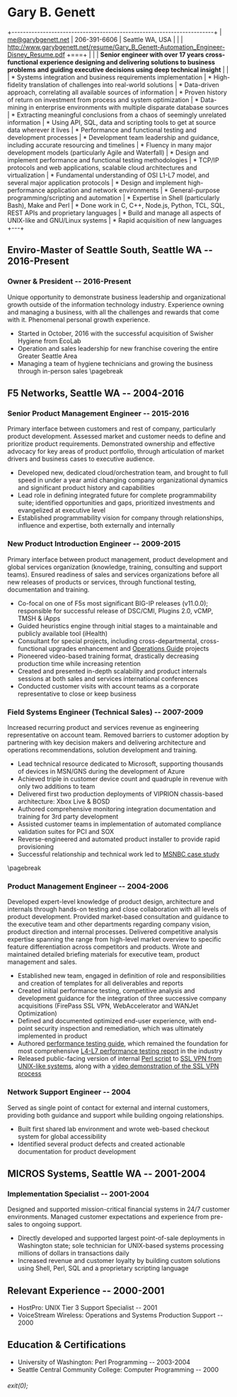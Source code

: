 ﻿<!-- % Resume for Gary B. Genett -->
<!-- % Gary B. Genett -->
<!-- % v2.6-disney (2017-03-27) -->
<!-- ############################################################### -->

# Gary B. Genett

+-----------------------------------------------------------------------+
| <me@garybgenett.net> \| 206-391-6606 \| Seattle WA, USA
|
|
| <http://www.garybgenett.net/resume/Gary_B_Genett-Automation_Engineer-Disney_Resume.pdf>
+===+
| []()
|
| **Senior engineer with over 17 years cross-functional experience designing and delivering solutions to business problems and guiding executive decisions using deep technical insight**
|
|
| * Systems integration and business requirements implementation
|     * High-fidelity translation of challenges into real-world solutions
|     * Data-driven approach, correlating all available sources of information
|     * Proven history of return on investment from process and system optimization
| * Data-mining in enterprise environments with multiple disparate database sources
|     * Extracting meaningful conclusions from a chaos of seemingly unrelated information
|     * Using API, SQL, data and scripting tools to get at source data wherever it lives
| * Performance and functional testing and development processes
|     * Development team leadership and guidance, including accurate resourcing and timelines
|     * Fluency in many major development models (particularly Agile and Waterfall)
|     * Design and implement performance and functional testing methodologies
| * TCP/IP protocols and web applications, scalable cloud architectures and virtualization
|     * Fundamental understanding of OSI L1-L7 model, and several major application protocols
|     * Design and implement high-performance application and network environments
| * General-purpose programming/scripting and automation
|     * Expertise in Shell (particularly Bash), Make and Perl
|     * Done work in C, C++, Node.js, Python, TCL, SQL, REST APIs and proprietary languages
|     * Build and manage all aspects of UNIX-like and GNU/Linux systems
|     * Rapid acquisition of new languages
+---+

<!-- WORK:
  x Everything in Qualifications is Ideal
  x not only an engineer but also has the smarts and communication skills to be able to do basic BA type work
  x would accept people who may not have service now, but do have large-enterprise CMDB experience
    x using an API to connect to that CMDB and extracting useful information

  - would also accept people who may not know Qualys, but do know some other vulnerability management tool
  x if they don’t have McAfee EP, but some other endpoint security tool that would work too
  x would accept someone who doesn’t know HPOO or Cloudslang, but has a ton of good system automation, scripting, etc
  x if they are a shell-scripting ninja but have never done OO or Cloudslang, we can make it work as well.

  - ServiceNow SNAPI integration is primary
  x Shell and system scripting for data retrieval and audit testing; if they can get the data out that is all that matters.
  x Strong SQL query-writing skills- SSIS
  x 5-10 years system administration, system audit, or system architecture experience
  x 5 years systems automation experience in a large, multi-platform enterprise you can be an architect who does have automation experience.

  - Information Security-specific Automation Experience including cloud deployments (security scan automation, security control test automation)
  - Direct experience monitoring, conducting, or interpreting Application Security Testing (e.g. whitehat, Veracode, Accunetix, etc.)
  x Direct Experience with monitoring, interpreting data from Palo Alto Firewalls, Firemon, Qualys, Symantec DLP, SkyHigh, and/or IPSonar
  x Direct Experience with testing for PCI, SOX, SAS, SSAE 16, ISO27002, NIST 800-53, with automated tools, scripts, etc.

  x Meeting with controls assurance team and risk automation team- determine requirements/designs/solutions (automation)/ schedule an prioritize work.
  x Writing flows scripts and queries (sets of automation tasks that are tasks that go in a flow data).
    x Designing and building automation flows (HPOO in CLOUD sland- string together run this script, run this query and the results against this query)
  x Testing
  x Rolling into production
  x Troubleshooting existing flows to ensure proper functionality
  x Manual validation of automation results. Go query the results and make sure they bring up these 10 items. .
-->

<!-- ############################################################### -->
## Enviro-Master of Seattle South, Seattle WA -- 2016-Present

### Owner & President -- 2016-Present

Unique opportunity to demonstrate business leadership and organizational growth outside of the information technology industry.  Experience owning and managing a business, with all the challenges and rewards that come with it.  Phenomenal personal growth experience.

   * Started in October, 2016 with the successful acquisition of Swisher Hygiene from EcoLab
   * Operation and sales leadership for new franchise covering the entire Greater Seattle Area
   * Managing a team of hygiene technicians and growing the business through in-person sales
\pagebreak

<!-- ############################################################### -->
## F5 Networks, Seattle WA -- 2004-2016

### Senior Product Management Engineer -- 2015-2016

Primary interface between customers and rest of company, particularly product development.  Assessed market and customer needs to define and prioritize product requirements.  Demonstrated ownership and effective advocacy for key areas of product portfolio, through articulation of market drivers and business cases to executive audience.

  * Developed new, dedicated cloud/orchestration team, and brought to full speed in under a year amid changing company organizational dynamics and significant product history and capabilities
  * Lead role in defining integrated future for complete programmability suite; identified opportunities and gaps, prioritized investments and evangelized at executive level
  * Established programmability vision for company through relationships, influence and expertise, both externally and internally

### New Product Introduction Engineer -- 2009-2015

Primary interface between product management, product development and global services organization (knowledge, training, consulting and support teams).  Ensured readiness of sales and services organizations before all new releases of products or services, through functional testing, documentation and training.

  * Co-focal on one of F5s most significant BIG-IP releases (v11.0.0); responsible for successful release of DSC/CMI, Plugins 2.0, vCMP, TMSH & iApps
  * Guided heuristics engine through initial stages to a maintainable and publicly available tool (iHealth)
  * Consultant for special projects, including cross-departmental, cross-functional upgrades enhancement and [Operations Guide] projects
  * Pioneered video-based training format, drastically decreasing production time while increasing retention
  * Created and presented in-depth scalability and product internals sessions at both sales and services international conferences
  * Conducted customer visits with account teams as a corporate representative to close or keep business

<!-- [Operations Guide]: https://support.f5.com/kb/en-us/products/big-ip_ltm/manuals/product/f5-tmos-operations-guide.html -->
<!-- [Operations Guide]: https://support.f5.com/content/kb/en-us/products/big-ip_ltm/manuals/product/f5-tmos-operations-guide/_jcr_content/pdfAttach/download/file.res/f5-tmos-operations-guide.pdf -->
[Operations Guide]: http://www.garybgenett.net/resume/f5-tmos-operations-guide.pdf

### Field Systems Engineer (Technical Sales) -- 2007-2009

Increased recurring product and services revenue as engineering representative on account team.  Removed barriers to customer adoption by partnering with key decision makers and delivering architecture and operations recommendations, solution development and training.

  * Lead technical resource dedicated to Microsoft, supporting thousands of devices in MSN/GNS during the development of Azure
  * Achieved triple in customer device count and quadruple in revenue with only two additions to team
  * Delivered first two production deployments of VIPRION chassis-based architecture: Xbox Live & BOSD
  * Authored comprehensive monitoring integration documentation and training for 3rd party development
  * Assisted customer teams in implementation of automated compliance validation suites for PCI and SOX
  * Reverse-engineered and automated product installer to provide rapid provisioning
  * Successful relationship and technical work led to [MSNBC case study]

<!-- [MSNBC case study]: http://www.f5.com/pdf/case-studies/msnbc-election-day-cs.pdf -->
[MSNBC case study]: http://www.garybgenett.net/resume/msnbc-election-day-cs.pdf
\pagebreak

### Product Management Engineer -- 2004-2006

Developed expert-level knowledge of product design, architecture and internals through hands-on testing and close collaboration with all levels of product development.  Provided market-based consultation and guidance to the executive team and other departments regarding company vision, product direction and internal processes.  Delivered competitive analysis expertise spanning the range from high-level market overview to specific feature differentiation across competitors and products.  Wrote and maintained detailed briefing materials for executive team, product management and sales.

  * Established new team, engaged in definition of role and responsibilities and creation of templates for all deliverables and reports
  * Created initial performance testing, competitive analysis and development guidance for the integration of three successive company acquisitions (FirePass SSL VPN, WebAccelerator and WANJet Optimization)
  * Defined and documented optimized end-user experience, with end-point security inspection and remediation, which was ultimately implemented in product
  * Authored [performance testing guide], which remained the foundation for most comprehensive [L4-L7 performance testing report] in the industry
  * Released public-facing version of internal [Perl script] to [SSL VPN from UNIX-like systems], along with a [video demonstration of the SSL VPN process]

<!-- [performance testing guide]: http://devcentral.f5.com/downloads/f5/creating-performance-test-methodology.pdf -->
[performance testing guide]: http://www.garybgenett.net/resume/creating-performance-test-methodology.pdf
<!-- [L4-L7 performance testing report]: http://www.f5.com/pdf/reports/F5-comparative-performance-report-ADC-2013.pdf -->
[L4-L7 performance testing report]: http://www.garybgenett.net/resume/F5-comparative-performance-report-ADC-2013.pdf
<!-- [L4-L7 performance testing report]: http://www.garybgenett.net/resume/f5-performance-report-UPDATED.pdf -->
<!-- [Perl script]: https://devcentral.f5.com/downloads/icontrol/sdk/sslvpn.public.pl.txt -->
[Perl script]: http://www.garybgenett.net/resume/sslvpn.public.pl.txt
<!-- [SSL VPN from UNIX-like systems]: https://devcentral.f5.com/articles/clientless-firepass-login-via-the-command-line -->
[SSL VPN from UNIX-like systems]: http://www.garybgenett.net/resume/Clientless_FirePass_Login_via_the_command_line.html
<!-- [video demonstration of the SSL VPN process]: https://devcentral.f5.com/weblogs/dctv/archive/2006/10/30/fploginscript.aspx -->
[video demonstration of the SSL VPN process]: http://www.garybgenett.net/resume/20061024-FPLoginScript-Gary.wmv

### Network Support Engineer -- 2004

Served as single point of contact for external and internal customers, providing both guidance and support while building ongoing relationships.

  * Built first shared lab environment and wrote web-based checkout system for global accessibility
  * Identified several product defects and created actionable documentation for product development

<!-- ############################################################### -->
## MICROS Systems, Seattle WA -- 2001-2004

### Implementation Specialist -- 2001-2004

Designed and supported mission-critical financial systems in 24/7 customer environments.  Managed customer expectations and experience from pre-sales to ongoing support.

  * Directly developed and supported largest point-of-sale deployments in Washington state; sole technician for UNIX-based systems processing millions of dollars in transactions daily
  * Increased revenue and customer loyalty by building custom solutions using Shell, Perl, SQL and a proprietary scripting language

<!-- ############################################################### -->
## Relevant Experience -- 2000-2001

  * HostPro: UNIX Tier 3 Support Specialist -- 2001
  * VoiceStream Wireless: Operations and Systems Production Support -- 2000

<!-- ############################################################### -->
## Education & Certifications

  * University of Washington: Perl Programming -- 2003-2004
  * Seattle Central Community College: Computer Programming -- 2000

<!-- ############################################################### -->
###### exit(0);
<!-- ############################################################### -->
